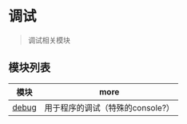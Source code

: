 # 调试

> 调试相关模块

## 模块列表

模块                                            | more
--------------------------------------------- | --------------------
[debug](https://github.com/visionmedia/debug) | 用于程序的调试（特殊的console?）
